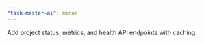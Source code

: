 ```yaml
---
"task-master-ai": minor
---
```


Add project status, metrics, and health API endpoints with caching.
